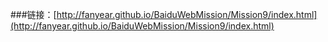 ###链接：[http://fanyear.github.io/BaiduWebMission/Mission9/index.html](http://fanyear.github.io/BaiduWebMission/Mission9/index.html)

